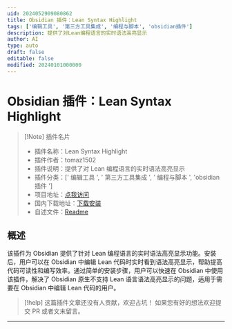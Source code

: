 ```yaml
---
uid: 2024052909080862
title: Obsidian 插件：Lean Syntax Highlight
tags: ['编辑工具', '第三方工具集成', '编程与脚本', 'obsidian插件']
description: 提供了对Lean编程语言的实时语法高亮显示
author: AI
type: auto
draft: false
editable: false
modified: 20240101000000
---
```


# Obsidian 插件：Lean Syntax Highlight

> [!Note] 插件名片
> - 插件名称：Lean Syntax Highlight
> - 插件作者：tomaz1502
> - 插件说明：提供了对 Lean 编程语言的实时语法高亮显示
> - 插件分类：[' 编辑工具 ', ' 第三方工具集成 ', ' 编程与脚本 ', 'obsidian 插件 ']
> - 项目地址：[点我访问](https://github.com/tomaz1502/lean-syntax-highlight)
> - 国内下载地址：[下载安装](https://pkmer.cn/products/plugin/pluginMarket/?lean-syntax-highlight)
> - 自述文件：[Readme](https://ghproxy.net/https://raw.githubusercontent.com/tomaz1502/lean-syntax-highlight/main/README.md)

## 概述

该插件为 Obsidian 提供了针对 Lean 编程语言的实时语法高亮显示功能。安装后，用户可以在 Obsidian 中编辑 Lean 代码时实时看到语法高亮显示，帮助提高代码可读性和编写效率。通过简单的安装步骤，用户可以快速在 Obsidian 中使用该插件，解决了 Obsidian 原生不支持 Lean 语言语法高亮显示的问题，适用于需要在 Obsidian 中编辑 Lean 代码的用户。

> [!help]
> 这篇插件文章还没有人贡献，欢迎占坑！
> 如果您有好的想法欢迎提交 PR 或者文末留言。

---



